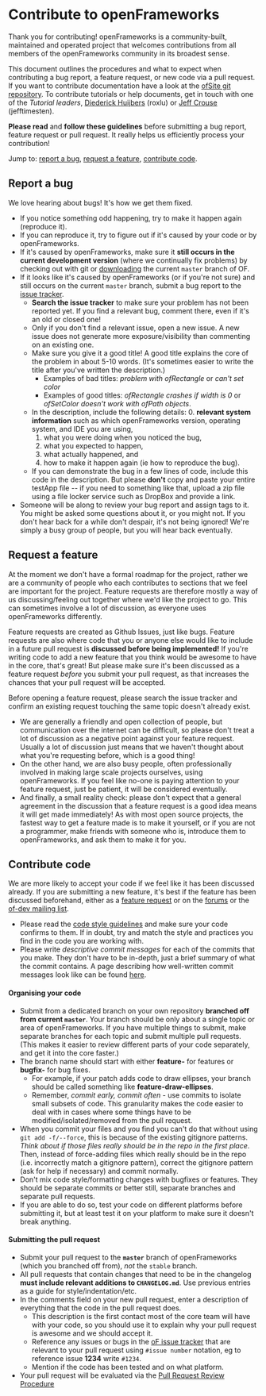 # Contribute to openFrameworks

Thank you for contributing! openFrameworks is a community-built, maintained and operated project that welcomes contributions from all members of the openFrameworks community in its broadest sense. 

This document outlines the procedures and what to expect when contributing a bug report, a feature request, or new code via a pull request.
If you want to contribute documentation have a look at the [ofSite git repository](https://github.com/openframeworks/ofSite). 
To contribute tutorials or help documents, get in touch with one of the _Tutorial leaders_, [Diederick Huijbers](http://www.roxlu.com/) (roxlu) or [Jeff Crouse](http://www.jeffcrouse.info/) (jefftimesten).

**Please read** and **follow these guidelines** before submitting a bug report, feature request or pull request.
It really helps us efficiently process your contribution!

Jump to: [report a bug](#bug-reports), [request a feature](#feature-requests), [contribute code](#contributing-code).

## <a id='bug-reports'></a>Report a bug

We love hearing about bugs! It's how we get them fixed. 

- If you notice something odd happening, try to make it happen again (reproduce it). 
- If you can reproduce it, try to figure out if it's caused by your code or by openFrameworks. 
- If it's caused by openFrameworks, make sure it **still occurs in the current development version** (where we continually fix problems) by checking out with git or [downloading](https://github.com/openframeworks/openFrameworks/archive/master.zip) the current `master` branch of OF.
- If it looks like it's caused by openFrameworks (or if you're not sure) and still occurs on the current `master` branch, submit a bug report to the [issue tracker](github.com/openframeworks/openFrameworks/issues).
  - **Search the issue tracker** to make sure your problem has not been reported yet. If you find a relevant bug, comment there, even if it's an old or closed one! 
  - Only if you don't find a relevant issue, open a new issue. A new issue does not generate more exposure/visibility than commenting on an existing one.
  - Make sure you give it a good title! 
  A good title explains the core of the problem in about 5-10 words. (It's sometimes easier to write the title after you've written the description.)
    - Examples of bad titles: _problem with ofRectangle_ or _can't set color_
    - Examples of good titles: _ofRectangle crashes if width is 0_ or _ofSetColor doesn't work with ofPath objects_.
  - In the description, include the following details:
    0. **relevant system information** such as which openFrameworks version, operating system, and IDE you are using,
    1. what you were doing when you noticed the bug,
    2. what you expected to happen,
    3. what actually happened, and
    4. how to make it happen again (ie how to reproduce the bug).
  - If you can demonstrate the bug in a few lines of code, include this code in the description. 
  But please __don't__ copy and paste your entire testApp file -- if you need to something like that, upload a zip file using a file locker service such as DropBox and provide a link.
- Someone will be along to review your bug report and assign tags to it.
You might be asked some questions about it, or you might not. 
If you don't hear back for a while don't despair, it's not being ignored!
We're simply a busy group of people, but you will hear back eventually.


## <a id='feature-requests'></a>Request a feature

At the moment we don't have a formal roadmap for the project, rather we are a community of people who each contributes to sections that we feel are important for the project.
Feature requests are therefore mostly a way of us discussing/feeling out together where we'd like the project to go. 
This can sometimes involve a lot of discussion, as everyone uses openFrameworks differently.

Feature requests are created as Github Issues, just like bugs. 
Feature requests are also where code that you or anyone else would like to include in a future pull request is **discussed before being implemented!**
If you're writing code to add a new feature that you think would be awesome to have in the core, that's great! 
But please make sure it's been discussed as a feature request _before_ you submit your pull request, as that increases the chances that your pull request will be accepted. 

Before opening a feature request, please search the issue tracker and confirm an existing request touching the same topic doesn't already exist.

- We are generally a friendly and open collection of people, but communication over the internet can be difficult, so please don't treat a lot of discussion as a negative point against your feature request. 
Usually a lot of discussion just means that we haven't thought about what you're requesting before, which is a good thing!
- On the other hand, we are also busy people, often professionally involved in making large scale projects ourselves, using openFrameworks. 
If you feel like no-one is paying attention to your feature request, just be patient, it will be considered eventually.
- And finally, a small reality check: please don't expect that a general agreement in the discussion that a feature request is a good idea means it will get made immediately! 
As with most open source projects, the fastest way to get a feature made is to make it yourself, or if you are not a programmer, make friends with someone who is, introduce them to openFrameworks, and ask them to make it for you.

## <a id='contributing-code'></a>Contribute code

We are more likely to accept your code if we feel like it has been discussed already. 
If you are submitting a new feature, it's best if the feature has been discussed beforehand, either as a [feature request](#feature-requests) or on the [forums](http://openframeworks.cc/forums) or the [of-dev mailing list](http://dev.openframeworks.cc/listinfo.cgi/of-dev-openframeworks.cc).

- Please read the [code style guidelines](https://github.com/openframeworks/openFrameworks/wiki/oF-code-style) and make sure your code confirms to them.
If in doubt, try and match the style and practices you find in the code you are working with.
- Please write _descriptive commit messages_ for each of the commits that you make.
They don't have to be in-depth, just a brief summary of what the commit contains. A page describing how well-written commit messages look like can be found [here](http://tbaggery.com/2008/04/19/a-note-about-git-commit-messages.html).

#### Organising your code


- Submit from a dedicated branch on your own repository **branched off from current `master`**. Your branch should be only about a single topic or area of openFrameworks. 
If you have multiple things to submit, make separate branches for each topic and submit multiple pull requests. 
(This makes it easier to review different parts of your code separately, and get it into the core faster.)
- The branch name should start with either __feature-__ for features or __bugfix-__ for bug fixes.
  - For example, if your patch adds code to draw ellipses, your branch should be called something like __feature-draw-ellipses__.
  - Remember, _commit early, commit often_ - use commits to isolate small subsets of code. 
This granularity makes the code easier to deal with in cases where some things have to be modified/isolated/removed from the pull request.
- When you commit your files and you find you can't do that without using `git add -f/--force`, this is because of the existing gitignore patterns. _Think about if those files really should be in the repo in the first place_. Then, instead of force-adding files which really should be in the repo (i.e. incorrectly match a gitignore pattern), correct the gitignore pattern (ask for help if necessary) and commit normally.
- Don't mix code style/formatting changes with bugfixes or features. They should be separate commits or better still, separate branches and separate pull requests.
- If you are able to do so, test your code on different platforms before submitting it, but at least test it on your platform to make sure it doesn't break anything.

#### Submitting the pull request

- Submit your pull request to the __`master`__ branch of openFrameworks (which you branched off from), _not_ the `stable` branch.
- All pull requests that contain changes that need to be in the changelog **must include relevant additions to `CHANGELOG.md`**. Use previous entries as a guide for style/indentation/etc.
- In the comments field on your new pull request, enter a description of everything that the code in the pull request does. 
  - This description is the first contact most of the core team will have with your code, so you should use it to explain why your pull request is awesome and we should accept it. 
  - Reference any issues or bugs in the [oF issue tracker](github.com/openframeworks/openFrameworks/issues) that are relevant to your pull request using `#issue number` notation, eg to reference issue __1234__ write `#1234`.
  - Mention if the code has been tested and on what platform.
- Your pull request will be evaluated via the [Pull Request Review Procedure](https://github.com/openframeworks/openFrameworks/wiki/Pull-Request-Review-Procedure)

